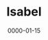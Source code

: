 ---
title: Isabel
layout: default
modal-id: 15
date: 0000-01-15
img: isabel-min.jpeg
thumbnail: isabel-min.jpeg
alt: image-alt
description: 'Hi, ich bin Isabel und studiere BWL im 4.Semester.
Warum ich mich bei Townbee engagiere: Im Grunde hat mich die Flüchtlingsproblematik schon immer interessiert und ich denke, dass man vor allem durch den Austausch und Hilfestellung viel lernen und beitragen kann.
Außerdem hat mich, durch das Buch „die Geschichte der Bienen“ erst richtig die Sorge um das kommende Bienensterben geschockt, sodass ich unbedingt etwas dagegen unternehmen wollen. 
Diese Anliegen greift eben das Projekt „Townbee“ vereint auf und deshalb freue ich mich sehr ein Teil dieses Teams sein zu dürfen!'
---